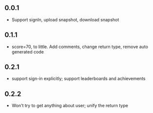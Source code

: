 ## 0.0.1

* Support signIn, upload snapshot, download snapshot

## 0.1.1

* score=70, to little. Add comments, change return type, remove auto generated code

## 0.2.1

* support sign-in explicitly; support leaderboards and achievements

## 0.2.2

* Won't try to get anything about user; unify the return type